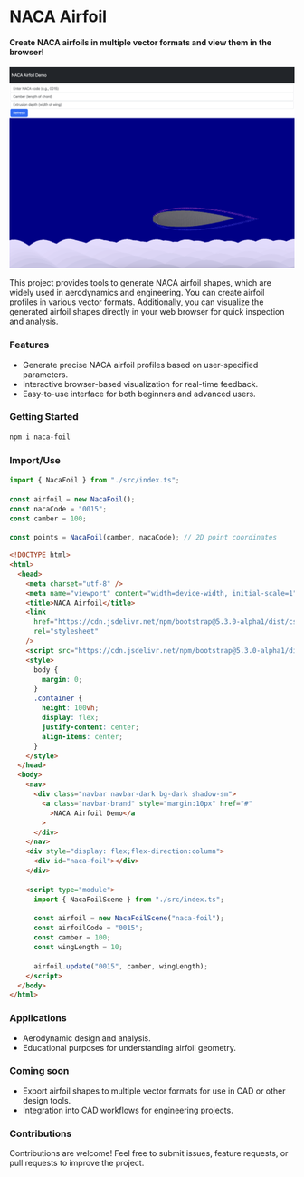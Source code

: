 # NACA Airfoil

#### Create NACA airfoils in multiple vector formats and view them in the browser!

![NACA Airfoil Example](foil.png)

This project provides tools to generate NACA airfoil shapes, which are widely used in aerodynamics and engineering. You can create airfoil profiles in various vector formats. Additionally, you can visualize the generated airfoil shapes directly in your web browser for quick inspection and analysis.

### Features

- Generate precise NACA airfoil profiles based on user-specified parameters.
- Interactive browser-based visualization for real-time feedback.
- Easy-to-use interface for both beginners and advanced users.

### Getting Started

```bash
npm i naca-foil
```

### Import/Use

```ts
import { NacaFoil } from "./src/index.ts";

const airfoil = new NacaFoil();
const nacaCode = "0015";
const camber = 100;

const points = NacaFoil(camber, nacaCode); // 2D point coordinates
```

```html
<!DOCTYPE html>
<html>
  <head>
    <meta charset="utf-8" />
    <meta name="viewport" content="width=device-width, initial-scale=1" />
    <title>NACA Airfoil</title>
    <link
      href="https://cdn.jsdelivr.net/npm/bootstrap@5.3.0-alpha1/dist/css/bootstrap.min.css"
      rel="stylesheet"
    />
    <script src="https://cdn.jsdelivr.net/npm/bootstrap@5.3.0-alpha1/dist/js/bootstrap.bundle.min.js"></script>
    <style>
      body {
        margin: 0;
      }
      .container {
        height: 100vh;
        display: flex;
        justify-content: center;
        align-items: center;
      }
    </style>
  </head>
  <body>
    <nav>
      <div class="navbar navbar-dark bg-dark shadow-sm">
        <a class="navbar-brand" style="margin:10px" href="#"
          >NACA Airfoil Demo</a
        >
      </div>
    </nav>
    <div style="display: flex;flex-direction:column">
      <div id="naca-foil"></div>
    </div>

    <script type="module">
      import { NacaFoilScene } from "./src/index.ts";

      const airfoil = new NacaFoilScene("naca-foil");
      const airfoilCode = "0015";
      const camber = 100;
      const wingLength = 10;

      airfoil.update("0015", camber, wingLength);
    </script>
  </body>
</html>
```

### Applications

- Aerodynamic design and analysis.
- Educational purposes for understanding airfoil geometry.

### Coming soon

- Export airfoil shapes to multiple vector formats for use in CAD or other design tools.
- Integration into CAD workflows for engineering projects.

### Contributions

Contributions are welcome! Feel free to submit issues, feature requests, or pull requests to improve the project.
